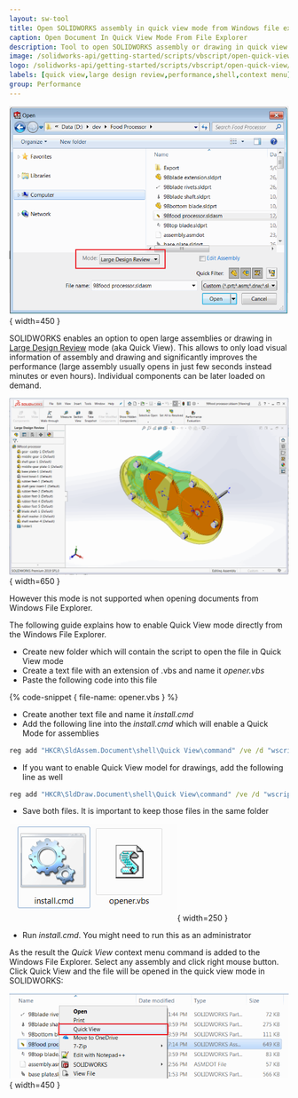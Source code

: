 ```yaml
---
layout: sw-tool
title: Open SOLIDWORKS assembly in quick view mode from Windows file explorer
caption: Open Document In Quick View Mode From File Explorer
description: Tool to open SOLIDWORKS assembly or drawing in quick view (large design review) mode from the context menu in Windows file explorer
image: /solidworks-api/getting-started/scripts/vbscript/open-quick-view/open-in-quick-view.png
logo: /solidworks-api/getting-started/scripts/vbscript/open-quick-view/open-in-quick-view.svg
labels: [quick view,large design review,performance,shell,context menu]
group: Performance
---
```

![Opening large design review form SOLIDWORKS](large-design-review-open.png){ width=450 }

SOLIDWORKS enables an option to open large assemblies or drawing in [Large Design Review](https://help.solidworks.com/2018/English/SolidWorks/sldworks/HIDD_DIALOG_LDR_WARNING.htm) mode (aka Quick View). This allows to only load visual information of assembly and drawing and significantly improves the performance (large assembly usually opens in just few seconds instead minutes or even hours). Individual components can be later loaded on demand.

![Assembly opened in large design review mode](large-design-review.png){ width=650 }

However this mode is not supported when opening documents from Windows File Explorer. 

The following guide explains how to enable Quick View mode directly from the Windows File Explorer.

* Create new folder which will contain the script to open the file in Quick View mode
* Create a text file with an extension of .vbs and name it *opener.vbs*
* Paste the following code into this file

{% code-snippet { file-name: opener.vbs } %}

* Create another text file and name it *install.cmd*
* Add the following line into the *install.cmd* which will enable a Quick Mode for assemblies

~~~ bat
reg add "HKCR\SldAssem.Document\shell\Quick View\command" /ve /d "wscript.exe """%~dp0opener.vbs""" ""%%1""" /f
~~~

* If you want to enable Quick View model for drawings, add the following line as well

~~~ bat
reg add "HKCR\SldDraw.Document\shell\Quick View\command" /ve /d "wscript.exe """%~dp0opener.vbs""" ""%%1""" /f
~~~

* Save both files. It is important to keep those files in the same folder

![Files for enabling the quick mode from the Windows Explorer](quick-view-files.png){ width=250 }

* Run *install.cmd*. You might need to run this as an administrator

As the result the *Quick View* context menu command is added to the Windows File Explorer. Select any assembly and click right mouse button. Click Quick View and the file will be opened in the quick view mode in SOLIDWORKS:

![Quick View context menu when assembly is selected](quick-view-context-menu.png){ width=450 }
